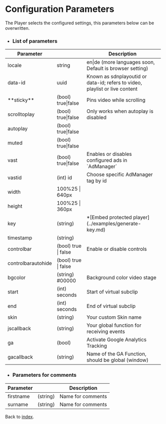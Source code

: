# Configuration Parameters

The Player selects the configured settings, this parameters below can be overwritten.

* ### List of parameters

<table width="100%">
<thead>
<tr>
<th>Parameter</th>
<th></th>
<th>Description</th>
</tr>
</thead>
<tbody>
<tr>
<td>locale</td>
<td>string</td>
<td>en|de (more languages soon, Default is browser setting)</td>
</tr>
<tr>
<td>data-id</td>
<td>uuid</td>
<td>Known as sdnplayoutid or data-id; refers to video, playlist or live content</td>
</tr>
<tr>
<td>**sticky**</td>
<td>(bool) true|false</td>
<td>Pins video while scrolling</td>
</tr>
<tr>
<td>scrolltoplay</td>
<td>(bool) true|false</td>
<td>Only works when autoplay is disabled</td>
</tr>
<tr>
<td>autoplay</td>
<td>(bool) true|false</td>
<td></td>
</tr>
<tr>
<td>muted</td>
<td>(bool) true|false</td>
<td></td>
</tr>
<tr>
<td>vast</td>
<td>(bool) true|false</td>
<td>Enables or disables configured ads in `AdManager`</td>
</tr>
<tr>
<td>vastid</td>
<td>(int) id</td>
<td>Choose specific AdManager tag by id</td>
</tr>
<tr>
<td>width</td>
<td>100%25 | 640px</td>
<td></td>
</tr>
<tr>
<td>height</td>
<td>100%25 | 360px</td>
<td></td>
</tr>
<tr>
<td>key</td>
<td>(string)</td>
<td>*[Embed protected player](../examples/generate-key.md)</td>
</tr>
<tr>
<td>timestamp</td>
<td>(string)</td>
<td></td>
</tr>
<tr>
<td>controlbar</td>
<td>(bool) true | false</td>
<td>Enable or disable controls</td>
</tr>
<tr>
<td>controlbarautohide</td>
<td>(bool) true | false</td>
<td></td>
</tr>
<tr>
<td>bgcolor</td>
<td>(string) #00000</td>
<td>Background color video stage</td>
</tr>
<tr>
<td>start</td>
<td>(int) seconds</td>
<td>Start of virtual subclip</td>
</tr>
<tr>
<td>end</td>
<td>(int) seconds</td>
<td>End of virtual subclip</td>
</tr>
<tr>
<td>skin</td>
<td>(string)</td>
<td>Your custom Skin name</td>
</tr>
<tr>
<td>jscallback</td>
<td>(string)</td>
<td>Your global function for receiving events</td>
</tr>
<tr>
<td>ga</td>
<td>(bool)</td>
<td>Activate Google Analytics Tracking</td>
</tr>
<tr>
<td>gacallback</td>
<td>(string)</td>
<td>Name of the GA Function, should be global (window)</td>
</tr>
</tbody>
</table>

* ### Parameters for comments

<table width="100%">
<thead>
<tr>
<th>Parameter</th>
<th></th>
<th>Description</th>
</tr>
</thead>
<tbody>
<tr>
<td>firstname</td>
<td>(string)</td>
<td>Name for comments</td>
</tr>
<tr>
<td>surname</td>
<td>(string)</td>
<td>Name for comments</td>
</tr>
</tbody>
</table>

Back to [index](../README.md).